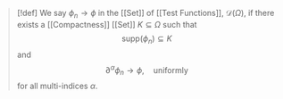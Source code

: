 >[!def]
We say $\phi_{n}\to \phi$ in the [[Set]] of [[Test Functions]], $\mathcal{D}(\Omega)$, if there exists a [[Compactness]] [[Set]] $K\subseteq \Omega$ such that $$\text{supp}(\phi_{n})\subseteq K$$and $$\partial ^{\alpha}\phi_{n}\to \phi,\quad \text{uniformly}$$for all multi-indices $\alpha$.

